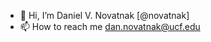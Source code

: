 - 👋 Hi, I’m Daniel V. Novatnak [@novatnak]
- 📫 How to reach me dan.novatnak@ucf.edu

<!---
novatnak/novatnak is a ✨ special ✨ repository because its `README.md` (this file) appears on your GitHub profile.
You can click the Preview link to take a look at your changes.
--->

